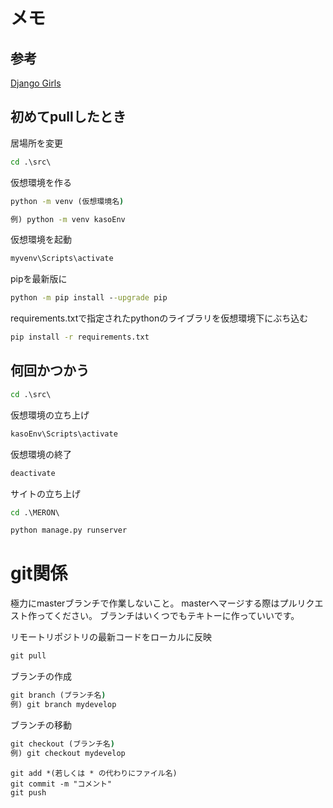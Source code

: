 # メモ
## 参考
[Django Girls](https://tutorial.djangogirls.org/ja/)

## 初めてpullしたとき
居場所を変更
```cmd
cd .\src\
```

仮想環境を作る

```cmd
python -m venv (仮想環境名)

例) python -m venv kasoEnv
```

仮想環境を起動

```cmd
myvenv\Scripts\activate
```

pipを最新版に
```cmd
python -m pip install --upgrade pip
```

requirements.txtで指定されたpythonのライブラリを仮想環境下にぶち込む
```cmd
pip install -r requirements.txt
```


## 何回かつかう
```cmd
cd .\src\
```

仮想環境の立ち上げ
```cmd
kasoEnv\Scripts\activate
```

仮想環境の終了
```cmd
deactivate
```

サイトの立ち上げ
```cmd
cd .\MERON\

python manage.py runserver
```

# git関係
極力にmasterブランチで作業しないこと。
masterへマージする際はプルリクエスト作ってください。
ブランチはいくつでもテキトーに作っていいです。

リモートリポジトリの最新コードをローカルに反映
```cmd
git pull
```

ブランチの作成
```cmd
git branch (ブランチ名)
例) git branch mydevelop
```

ブランチの移動
```cmd
git checkout (ブランチ名)
例) git checkout mydevelop
```

```
git add *(若しくは * の代わりにファイル名)
git commit -m "コメント"
git push
```